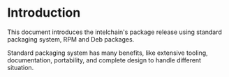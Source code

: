 # Introduction
This document introduces the intelchain's package release using standard packaging system, RPM and Deb packages.

Standard packaging system has many benefits, like extensive tooling, documentation, portability, and complete design to handle different situation.

